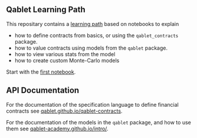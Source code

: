 ## Qablet Learning Path

This repositary contains a [learning path](https://github.com/qablet-academy/intro/tree/main/notebooks) based on notebooks to explain

- how to define contracts from basics, or using the `qablet_contracts` package.
- how to value contracts using models from the `qablet` package.
- how to view various stats from the model
- how to create custom Monte-Carlo models

Start with the [first notebook](https://github.com/qablet-academy/intro/blob/main/notebooks/1_1_fixed_bond.ipynb).




## API Documentation

For the documentation of the specification language to define financial contracts see [qablet.github.io/qablet-contracts](https://qablet.github.io/qablet-contracts/).


For the documentation of the models in the `qablet` package, and how to use them see [qablet-academy.github.io/intro/](https://qablet-academy.github.io/intro/).



